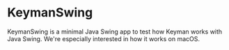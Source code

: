 # KeymanSwing
KeymanSwing is a minimal Java Swing app to test how Keyman works with Java Swing.  We're especially interested in how it works on macOS.
